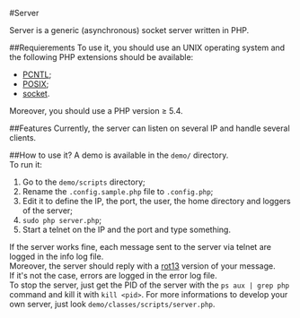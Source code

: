 #Server

Server is a generic (asynchronous) socket server written in PHP.  

##Requierements
To use it, you should use an UNIX operating system and the following PHP extensions should be available:

* [PCNTL](http://www.php.net/manual/en/pcntl.installation.php);
* [POSIX](http://www.php.net/manual/en/posix.installation.php);
* [socket](http://bd1.php.net/manual/en/sockets.installation.php).

Moreover, you should use a PHP version ≥ 5.4.  

##Features
Currently, the server can listen on several IP and handle several clients.  

##How to use it?
A demo is available in the `demo/` directory.  
To run it:  

1. Go to the `demo/scripts` directory;
2. Rename the `.config.sample.php` file to `.config.php`;
3. Edit it to define the IP, the port, the user, the home directory and loggers of the server;
4. `sudo php server.php`;
5. Start a telnet on the IP and the port and type something.

If the server works fine, each message sent to the server via telnet are logged in the info log file.  
Moreover, the server should reply with a [rot13](http://en.wikipedia.org/wiki/ROT13) version of your message.  
If it's not the case, errors are logged in the error log file.  
To stop the server, just get the PID of the server with the `ps aux | grep php` command and kill it with `kill <pid>`.
For more informations to develop your own server, just look `demo/classes/scripts/server.php`.  
